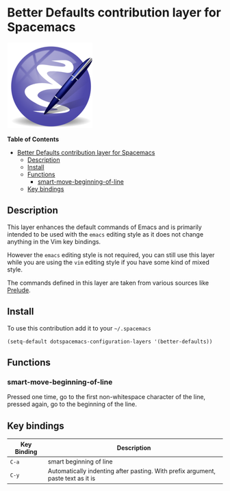 # Better Defaults contribution layer for Spacemacs

![logo](img/emacs.png)

<!-- markdown-toc start - Don't edit this section. Run M-x markdown-toc/generate-toc again -->
**Table of Contents**

- [Better Defaults contribution layer for Spacemacs](#better-defaults-contribution-layer-for-spacemacs)
    - [Description](#description)
    - [Install](#install)
    - [Functions](#functions)
        - [smart-move-beginning-of-line](#smart-move-beginning-of-line)
    - [Key bindings](#key-bindings)

<!-- markdown-toc end -->

## Description

This layer enhances the default commands of Emacs and is primarily intended
to be used with the `emacs` editing style as it does not change anything
in the Vim key bindings.

However the `emacs` editing style is not required, you can still use this
layer while you are using the `vim` editing style if you have some kind of
mixed style.

The commands defined in this layer are taken from various sources like
[Prelude][].

## Install

To use this contribution add it to your `~/.spacemacs`

```elisp
(setq-default dotspacemacs-configuration-layers '(better-defaults))
```

## Functions

### smart-move-beginning-of-line

Pressed one time, go to the first non-whitespace character of the line,
pressed again, go to the beginning of the line.

## Key bindings

Key Binding   | Description
--------------|------------------------------------------------------------
`C-a`         | smart beginning of line
`C-y`         | Automatically indenting after pasting. With prefix argument, paste text as it is

[Prelude]: https://github.com/bbatsov/prelude

